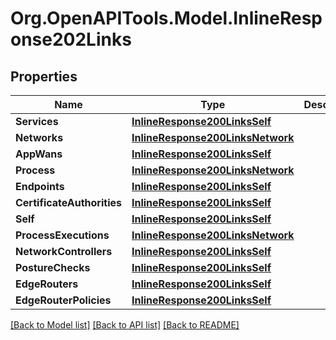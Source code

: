 
# Org.OpenAPITools.Model.InlineResponse202Links

## Properties

Name | Type | Description | Notes
------------ | ------------- | ------------- | -------------
**Services** | [**InlineResponse200LinksSelf**](InlineResponse200LinksSelf.md) |  | 
**Networks** | [**InlineResponse200LinksNetwork**](InlineResponse200LinksNetwork.md) |  | 
**AppWans** | [**InlineResponse200LinksSelf**](InlineResponse200LinksSelf.md) |  | 
**Process** | [**InlineResponse200LinksNetwork**](InlineResponse200LinksNetwork.md) |  | 
**Endpoints** | [**InlineResponse200LinksSelf**](InlineResponse200LinksSelf.md) |  | 
**CertificateAuthorities** | [**InlineResponse200LinksSelf**](InlineResponse200LinksSelf.md) |  | 
**Self** | [**InlineResponse200LinksSelf**](InlineResponse200LinksSelf.md) |  | 
**ProcessExecutions** | [**InlineResponse200LinksNetwork**](InlineResponse200LinksNetwork.md) |  | 
**NetworkControllers** | [**InlineResponse200LinksSelf**](InlineResponse200LinksSelf.md) |  | 
**PostureChecks** | [**InlineResponse200LinksSelf**](InlineResponse200LinksSelf.md) |  | 
**EdgeRouters** | [**InlineResponse200LinksSelf**](InlineResponse200LinksSelf.md) |  | 
**EdgeRouterPolicies** | [**InlineResponse200LinksSelf**](InlineResponse200LinksSelf.md) |  | 

[[Back to Model list]](../README.md#documentation-for-models)
[[Back to API list]](../README.md#documentation-for-api-endpoints)
[[Back to README]](../README.md)

